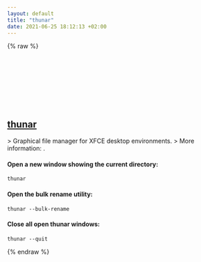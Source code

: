 ```yaml
---
layout: default
title: "thunar"
date: 2021-06-25 18:12:13 +02:00
---
```

{% raw %}
<h2 id="thunar">
  <a href="/en/linux/thunar.html">thunar</a> <a href="#thunar"><svg class="icon">
    <use href="/assets/images/unicode_sprite.svg#link" />
  </svg></a>
</h2>
> Graphical file manager for XFCE desktop environments.
> More information: <https://docs.xfce.org/xfce/thunar/start>.

#### Open a new window showing the current directory:
```shell
thunar
```
#### Open the bulk rename utility:
```shell
thunar --bulk-rename
```
#### Close all open thunar windows:
```shell
thunar --quit
```
{% endraw %}